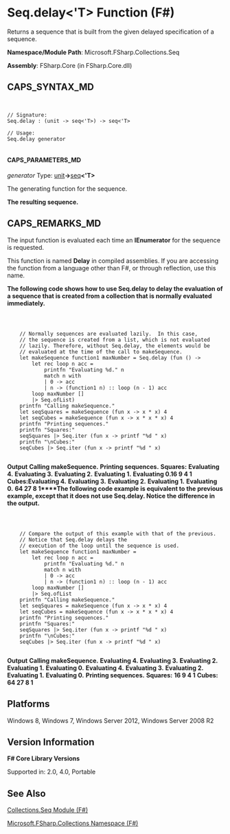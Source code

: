 # Seq.delay<'T> Function (F#)

Returns a sequence that is built from the given delayed specification of a sequence.

**Namespace/Module Path**: Microsoft.FSharp.Collections.Seq

**Assembly**: FSharp.Core (in FSharp.Core.dll)


## CAPS_SYNTAX_MD



```


// Signature:
Seq.delay : (unit -> seq<'T>) -> seq<'T>

// Usage:
Seq.delay generator


```



#### CAPS_PARAMETERS_MD
*generator*
Type: [unit](http://msdn.microsoft.com/en-us/library/00b837c2-6c8a-483a-87d3-0479c64037a7)**-&gt;**[seq](http://msdn.microsoft.com/en-us/library/2f0c87c6-8a0d-4d33-92a6-10d1d037ce75)**&lt;'T&gt;**


The generating function for the sequence.



**The resulting sequence.**
## CAPS_REMARKS_MD
The input function is evaluated each time an **IEnumerator** for the sequence is requested.

This function is named **Delay** in compiled assemblies. If you are accessing the function from a language other than F#, or through reflection, use this name.

**The following code shows how to use Seq.delay to delay the evaluation of a sequence that is created from a collection that is normally evaluated immediately.**


```



    // Normally sequences are evaluated lazily.  In this case,
    // the sequence is created from a list, which is not evaluated
    // lazily. Therefore, without Seq.delay, the elements would be
    // evaluated at the time of the call to makeSequence.
    let makeSequence function1 maxNumber = Seq.delay (fun () ->
        let rec loop n acc =
            printfn "Evaluating %d." n
            match n with
            | 0 -> acc
            | n -> (function1 n) :: loop (n - 1) acc
        loop maxNumber []
        |> Seq.ofList)
    printfn "Calling makeSequence."
    let seqSquares = makeSequence (fun x -> x * x) 4          
    let seqCubes = makeSequence (fun x -> x * x * x) 4
    printfn "Printing sequences."
    printfn "Squares:"
    seqSquares |> Seq.iter (fun x -> printf "%d " x)
    printfn "\nCubes:"
    seqCubes |> Seq.iter (fun x -> printf "%d " x)                       


```



**Output**
**Calling makeSequence.**
**Printing sequences.**
**Squares:**
**Evaluating 4.**
**Evaluating 3.**
**Evaluating 2.**
**Evaluating 1.**
**Evaluating 0.16 9 4 1 Cubes:Evaluating 4.**
**Evaluating 3.**
**Evaluating 2.**
**Evaluating 1.**
**Evaluating 0.**
**64 27 8 1****The following code example is equivalent to the previous example, except that it does not use Seq.delay. Notice the difference in the output.**


```



    // Compare the output of this example with that of the previous.
    // Notice that Seq.delay delays the
    // execution of the loop until the sequence is used.
    let makeSequence function1 maxNumber =
        let rec loop n acc =
            printfn "Evaluating %d." n
            match n with
            | 0 -> acc
            | n -> (function1 n) :: loop (n - 1) acc
        loop maxNumber []
        |> Seq.ofList
    printfn "Calling makeSequence."
    let seqSquares = makeSequence (fun x -> x * x) 4          
    let seqCubes = makeSequence (fun x -> x * x * x) 4
    printfn "Printing sequences."
    printfn "Squares:"
    seqSquares |> Seq.iter (fun x -> printf "%d " x)
    printfn "\nCubes:"
    seqCubes |> Seq.iter (fun x -> printf "%d " x)


```



**Output**
**Calling makeSequence.**
**Evaluating 4.**
**Evaluating 3.**
**Evaluating 2.**
**Evaluating 1.**
**Evaluating 0.**
**Evaluating 4.**
**Evaluating 3.**
**Evaluating 2.**
**Evaluating 1.**
**Evaluating 0.**
**Printing sequences.**
**Squares:**
**16 9 4 1**
**Cubes:**
**64 27 8 1**
## Platforms
Windows 8, Windows 7, Windows Server 2012, Windows Server 2008 R2


## Version Information
**F# Core Library Versions**

Supported in: 2.0, 4.0, Portable




## See Also
[Collections.Seq Module &#40;F&#35;&#41;](Collections.Seq+Module+%28F%23%29.md)

[Microsoft.FSharp.Collections Namespace &#40;F&#35;&#41;](Microsoft.FSharp.Collections+Namespace+%28F%23%29.md)

